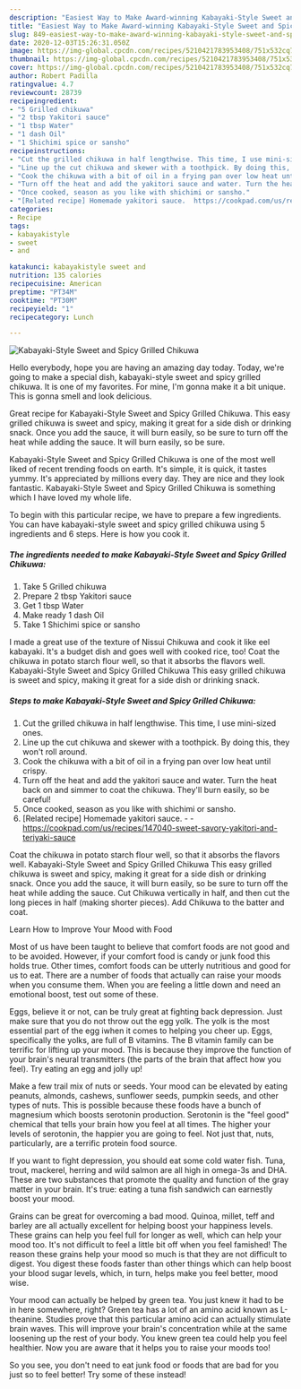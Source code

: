 ```yaml
---
description: "Easiest Way to Make Award-winning Kabayaki-Style Sweet and Spicy Grilled Chikuwa"
title: "Easiest Way to Make Award-winning Kabayaki-Style Sweet and Spicy Grilled Chikuwa"
slug: 849-easiest-way-to-make-award-winning-kabayaki-style-sweet-and-spicy-grilled-chikuwa
date: 2020-12-03T15:26:31.050Z
image: https://img-global.cpcdn.com/recipes/5210421783953408/751x532cq70/kabayaki-style-sweet-and-spicy-grilled-chikuwa-recipe-main-photo.jpg
thumbnail: https://img-global.cpcdn.com/recipes/5210421783953408/751x532cq70/kabayaki-style-sweet-and-spicy-grilled-chikuwa-recipe-main-photo.jpg
cover: https://img-global.cpcdn.com/recipes/5210421783953408/751x532cq70/kabayaki-style-sweet-and-spicy-grilled-chikuwa-recipe-main-photo.jpg
author: Robert Padilla
ratingvalue: 4.7
reviewcount: 28739
recipeingredient:
- "5 Grilled chikuwa"
- "2 tbsp Yakitori sauce"
- "1 tbsp Water"
- "1 dash Oil"
- "1 Shichimi spice or sansho"
recipeinstructions:
- "Cut the grilled chikuwa in half lengthwise. This time, I use mini-sized ones."
- "Line up the cut chikuwa and skewer with a toothpick. By doing this, they won&#39;t roll around."
- "Cook the chikuwa with a bit of oil in a frying pan over low heat until crispy."
- "Turn off the heat and add the yakitori sauce and water. Turn the heat back on and simmer to coat the chikuwa. They&#39;ll burn easily, so be careful!"
- "Once cooked, season as you like with shichimi or sansho."
- "[Related recipe] Homemade yakitori sauce.  https://cookpad.com/us/recipes/147040-sweet-savory-yakitori-and-teriyaki-sauce"
categories:
- Recipe
tags:
- kabayakistyle
- sweet
- and

katakunci: kabayakistyle sweet and 
nutrition: 135 calories
recipecuisine: American
preptime: "PT34M"
cooktime: "PT30M"
recipeyield: "1"
recipecategory: Lunch

---
```



![Kabayaki-Style Sweet and Spicy Grilled Chikuwa](https://img-global.cpcdn.com/recipes/5210421783953408/751x532cq70/kabayaki-style-sweet-and-spicy-grilled-chikuwa-recipe-main-photo.jpg)

Hello everybody, hope you are having an amazing day today. Today, we're going to make a special dish, kabayaki-style sweet and spicy grilled chikuwa. It is one of my favorites. For mine, I'm gonna make it a bit unique. This is gonna smell and look delicious.

Great recipe for Kabayaki-Style Sweet and Spicy Grilled Chikuwa. This easy grilled chikuwa is sweet and spicy, making it great for a side dish or drinking snack. Once you add the sauce, it will burn easily, so be sure to turn off the heat while adding the sauce. It will burn easily, so be sure.

Kabayaki-Style Sweet and Spicy Grilled Chikuwa is one of the most well liked of recent trending foods on earth. It's simple, it is quick, it tastes yummy. It's appreciated by millions every day. They are nice and they look fantastic. Kabayaki-Style Sweet and Spicy Grilled Chikuwa is something which I have loved my whole life.


To begin with this particular recipe, we have to prepare a few ingredients. You can have kabayaki-style sweet and spicy grilled chikuwa using 5 ingredients and 6 steps. Here is how you cook it.

<!--inarticleads1-->

##### The ingredients needed to make Kabayaki-Style Sweet and Spicy Grilled Chikuwa:

1. Take 5 Grilled chikuwa
1. Prepare 2 tbsp Yakitori sauce
1. Get 1 tbsp Water
1. Make ready 1 dash Oil
1. Take 1 Shichimi spice or sansho


I made a great use of the texture of Nissui Chikuwa and cook it like eel kabayaki. It&#39;s a budget dish and goes well with cooked rice, too! Coat the chikuwa in potato starch flour well, so that it absorbs the flavors well. Kabayaki-Style Sweet and Spicy Grilled Chikuwa This easy grilled chikuwa is sweet and spicy, making it great for a side dish or drinking snack. 

<!--inarticleads2-->

##### Steps to make Kabayaki-Style Sweet and Spicy Grilled Chikuwa:

1. Cut the grilled chikuwa in half lengthwise. This time, I use mini-sized ones.
1. Line up the cut chikuwa and skewer with a toothpick. By doing this, they won&#39;t roll around.
1. Cook the chikuwa with a bit of oil in a frying pan over low heat until crispy.
1. Turn off the heat and add the yakitori sauce and water. Turn the heat back on and simmer to coat the chikuwa. They&#39;ll burn easily, so be careful!
1. Once cooked, season as you like with shichimi or sansho.
1. [Related recipe] Homemade yakitori sauce. -  - https://cookpad.com/us/recipes/147040-sweet-savory-yakitori-and-teriyaki-sauce


Coat the chikuwa in potato starch flour well, so that it absorbs the flavors well. Kabayaki-Style Sweet and Spicy Grilled Chikuwa This easy grilled chikuwa is sweet and spicy, making it great for a side dish or drinking snack. Once you add the sauce, it will burn easily, so be sure to turn off the heat while adding the sauce. Cut Chikuwa vertically in half, and then cut the long pieces in half (making shorter pieces). Add Chikuwa to the batter and coat. 

Learn How to Improve Your Mood with Food


Most of us have been taught to believe that comfort foods are not good and to be avoided. However, if your comfort food is candy or junk food this holds true. Other times, comfort foods can be utterly nutritious and good for us to eat. There are a number of foods that actually can raise your moods when you consume them. When you are feeling a little down and need an emotional boost, test out some of these.

Eggs, believe it or not, can be truly great at fighting back depression. Just make sure that you do not throw out the egg yolk. The yolk is the most essential part of the egg iwhen it comes to helping you cheer up. Eggs, specifically the yolks, are full of B vitamins. The B vitamin family can be terrific for lifting up your mood. This is because they improve the function of your brain's neural transmitters (the parts of the brain that affect how you feel). Try eating an egg and jolly up!

Make a few trail mix of nuts or seeds. Your mood can be elevated by eating peanuts, almonds, cashews, sunflower seeds, pumpkin seeds, and other types of nuts. This is possible because these foods have a bunch of magnesium which boosts serotonin production. Serotonin is the "feel good" chemical that tells your brain how you feel at all times. The higher your levels of serotonin, the happier you are going to feel. Not just that, nuts, particularly, are a terrific protein food source.

If you want to fight depression, you should eat some cold water fish. Tuna, trout, mackerel, herring and wild salmon are all high in omega-3s and DHA. These are two substances that promote the quality and function of the gray matter in your brain. It's true: eating a tuna fish sandwich can earnestly boost your mood. 

Grains can be great for overcoming a bad mood. Quinoa, millet, teff and barley are all actually excellent for helping boost your happiness levels. These grains can help you feel full for longer as well, which can help your mood too. It's not difficult to feel a little bit off when you feel famished! The reason these grains help your mood so much is that they are not difficult to digest. You digest these foods faster than other things which can help boost your blood sugar levels, which, in turn, helps make you feel better, mood wise.

Your mood can actually be helped by green tea. You just knew it had to be in here somewhere, right? Green tea has a lot of an amino acid known as L-theanine. Studies prove that this particular amino acid can actually stimulate brain waves. This will improve your brain's concentration while at the same loosening up the rest of your body. You knew green tea could help you feel healthier. Now you are aware that it helps you to raise your moods too!

So you see, you don't need to eat junk food or foods that are bad for you just so to feel better! Try some of these instead!

